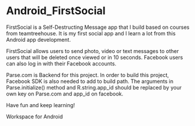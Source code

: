 Android_FirstSocial
================
FirstSocial is a Self-Destructing Message app that I build based on courses from teamtreehouse. It is my first social app and I learn a lot from this Android app development. 

FirstSocial allows users to send photo, video or text messages to other users that will be deleted once viewed or in 10 seconds. Facebook users can also log in with their Facebook accounts. 

Parse.com is Backend for this project. 
In order to build this project, Facebook SDK is also needed to add to build path.
The arguments in Parse.initialize() method and R.string.app_id should be replaced by your own key on Parse.com and 
app_id on facebook.
 
Have fun and keep learning!

Workspace for Android
